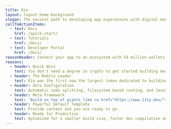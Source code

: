 ```yaml
---
title: Kin
layout: layout-home-background
slogan: The easiest path to developing app expereinces with digital money
callToActionItems:
  - text: Docs
    href: /quick-start/
  - text: Tutorials
    href: /docs/
  - text: Developer Portal
    href: /docs/
reasonHeader: Connect your app to an ecosystem with 54 million wallets in a weekend
reasons:
  - header: Quick Wins
    text: You don't need a degree in crypto to get started building meaningful experiences you can monetize
  - header: The Mobile Leader
    text: Kin was the first now the largest token dedicated to building mobile experiences
  - header: Zero Configuration
    text: Automatic code splitting, filesystem based routing, and JavaScript in Markdown.
  - header: Meta Framework
    text: 'Build on top of giants like <a href="https://www.11ty.dev/">Eleventy</a>, <a href="https://rollupjs.org/">Rollup</a>, and <a href="https://www.modern-web.dev/">Modern Web</a>.'
  - header: Powerful Default Template
    text: Provide content and you are ready to go.
  - header: Ready for Production
    text: Optimized for a smaller build size, faster dev compilation and dozens of other improvements.
---
```

